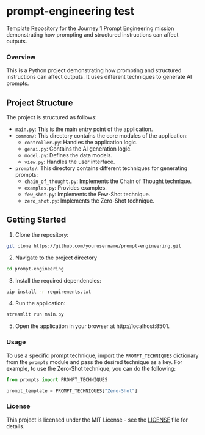 # prompt-engineering test
Template Repository for the Journey 1 Prompt Engineering mission demonstrating how prompting and structured instructions can affect outputs.

### Overview
This is a Python project demonstrating how prompting and structured instructions can affect outputs. It uses different techniques to generate AI prompts.

## Project Structure

The project is structured as follows:

- `main.py`: This is the main entry point of the application.
- `common/`: This directory contains the core modules of the application:
  - `controller.py`: Handles the application logic.
  - `genai.py`: Contains the AI generation logic.
  - `model.py`: Defines the data models.
  - `view.py`: Handles the user interface.
- `prompts/`: This directory contains different techniques for generating prompts:
  - `chain_of_thought.py`: Implements the Chain of Thought technique.
  - `examples.py`: Provides examples.
  - `few_shot.py`: Implements the Few-Shot technique.
  - `zero_shot.py`: Implements the Zero-Shot technique.

## Getting Started

1. Clone the repository:

```sh
git clone https://github.com/yourusername/prompt-engineering.git
```

2. Navigate to the project directory

```sh
cd prompt-engineering
```

3. Install the required dependencies:

```sh
pip install -r requirements.txt
```

4. Run the application:

```sh
streamlit run main.py
```

5. Open the application in your browser at http://localhost:8501.

### Usage
To use a specific prompt technique, import the `PROMPT_TECHNIQUES` dictionary from the `prompts` module and pass the desired technique as a key. For example, to use the Zero-Shot technique, you can do the following:

```python
from prompts import PROMPT_TECHNIQUES

prompt_template = PROMPT_TECHNIQUES["Zero-Shot"]
```

### License
This project is licensed under the MIT License - see the [LICENSE](LICENSE) file for details.
